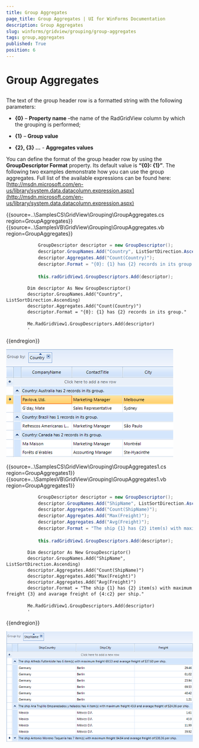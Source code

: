 ```yaml
---
title: Group Aggregates
page_title: Group Aggregates | UI for WinForms Documentation
description: Group Aggregates
slug: winforms/gridview/grouping/group-aggregates
tags: group,aggregates
published: True
position: 6
---
```


# Group Aggregates



## 

The text of the group header row is a formatted string with the following parameters:

* __{0}__ – __Property name__ –the name of the RadGridView column by which the grouping is performed;

* __{1}__ – __Group value__

* __{2}, {3} …__ - __Aggregates values__

You can define the format of the group header row by using the __GroupDescriptor Format__ property. Its default value is __“{0}: {1}”__. The following two examples demonstrate how you can use the group aggregates. Full list of the available expressions can be found here:[http://msdn.microsoft.com/en-us/library/system.data.datacolumn.expression.aspx](http://msdn.microsoft.com/en-us/library/system.data.datacolumn.expression.aspx)

{{source=..\SamplesCS\GridView\Grouping\GroupAggregates.cs region=GroupAggregates}} 
{{source=..\SamplesVB\GridView\Grouping\GroupAggregates.vb region=GroupAggregates}} 

````C#
            GroupDescriptor descriptor = new GroupDescriptor();
            descriptor.GroupNames.Add("Country", ListSortDirection.Ascending);
            descriptor.Aggregates.Add("Count(Country)");
            descriptor.Format = "{0}: {1} has {2} records in its group.";

            this.radGridView1.GroupDescriptors.Add(descriptor);
````
````VB.NET
        Dim descriptor As New GroupDescriptor()
        descriptor.GroupNames.Add("Country", ListSortDirection.Ascending)
        descriptor.Aggregates.Add("Count(Country)")
        descriptor.Format = "{0}: {1} has {2} records in its group."

        Me.RadGridView1.GroupDescriptors.Add(descriptor)
        '
````

{{endregion}} 

![gridview-group-aggregates 001](images/gridview-group-aggregates001.png)

{{source=..\SamplesCS\GridView\Grouping\GroupAggregates1.cs region=GroupAggregates1}} 
{{source=..\SamplesVB\GridView\Grouping\GroupAggregates1.vb region=GroupAggregates1}} 

````C#
            GroupDescriptor descriptor = new GroupDescriptor();
            descriptor.GroupNames.Add("ShipName", ListSortDirection.Ascending);
            descriptor.Aggregates.Add("Count(ShipName)");
            descriptor.Aggregates.Add("Max(Freight)");
            descriptor.Aggregates.Add("Avg(Freight)");
            descriptor.Format = "The ship {1} has {2} item(s) with maximum freight {3} and avarage freight of {4:c2} per ship.";

            this.radGridView1.GroupDescriptors.Add(descriptor);
````
````VB.NET
        Dim descriptor As New GroupDescriptor()
        descriptor.GroupNames.Add("ShipName", ListSortDirection.Ascending)
        descriptor.Aggregates.Add("Count(ShipName)")
        descriptor.Aggregates.Add("Max(Freight)")
        descriptor.Aggregates.Add("Avg(Freight)")
        descriptor.Format = "The ship {1} has {2} item(s) with maximum freight {3} and avarage freight of {4:c2} per ship."

        Me.RadGridView1.GroupDescriptors.Add(descriptor)
        '
````

{{endregion}} 


![gridview-group-aggregates 002](images/gridview-group-aggregates002.png)
